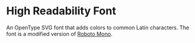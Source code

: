 # High Readability Font

An OpenType SVG font that adds colors to common Latin characters. The font is a modified version of [Roboto Mono](https://github.com/google/fonts/tree/master/apache/robotomono).
